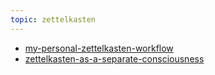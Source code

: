 ```yaml
---
topic: zettelkasten
---
```


- [my-personal-zettelkasten-workflow](my-personal-zettelkasten-workflow.md)
- [zettelkasten-as-a-separate-consciousness](zettelkasten-as-a-separate-consciousness.md)
